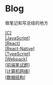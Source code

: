 # Blog
做笔记和写总结的地方   

[[C]](./docs/C.md)    
[[JavaScript]](./docs/JavaScript.md)    
[[React]](./docs/React.md)   
[[React-Native]](./docs/ReactNative.md)  
[[TypeScript]](./docs/TypeScript.md)    
[[Webpack]](./docs/Webpack.md)   
[[前端笔试题]](./docs/前端笔试题.md)   
[[计算机网络]](./docs/计算机网络.md)   
[[数据结构]](./docs/数据结构.md)   



